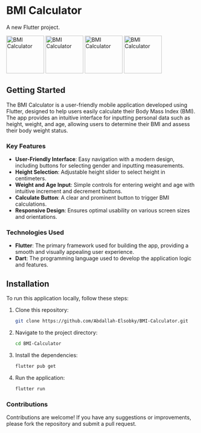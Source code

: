 # BMI Calculator

A new Flutter project.

<img src="https://github.com/user-attachments/assets/65f24ee4-376c-4dab-8150-a5b0d3084166" alt="BMI Calculator" width="100" />

<img src="https://github.com/user-attachments/assets/40744bec-a86d-46b1-832d-f9a2ac640f27" alt="BMI Calculator" width="100" />

<img src="https://github.com/user-attachments/assets/750b2e98-d8c8-4255-9374-086762a2af12" alt="BMI Calculator" width="100" />

<img src="https://github.com/user-attachments/assets/7c9c26e1-6324-4a84-80c6-8f57c2da3bf3" alt="BMI Calculator " width="100" />

## Getting Started

The BMI Calculator is a user-friendly mobile application developed using Flutter, designed to help users easily calculate their Body Mass Index (BMI). The app provides an intuitive interface for inputting personal data such as height, weight, and age, allowing users to determine their BMI and assess their body weight status.

### Key Features

- **User-Friendly Interface**: Easy navigation with a modern design, including buttons for selecting gender and inputting measurements.
- **Height Selection**: Adjustable height slider to select height in centimeters.
- **Weight and Age Input**: Simple controls for entering weight and age with intuitive increment and decrement buttons.
- **Calculate Button**: A clear and prominent button to trigger BMI calculations.
- **Responsive Design**: Ensures optimal usability on various screen sizes and orientations.

### Technologies Used

- **Flutter**: The primary framework used for building the app, providing a smooth and visually appealing user experience.
- **Dart**: The programming language used to develop the application logic and features.

## Installation

To run this application locally, follow these steps:

1. Clone this repository:
   ```bash
   git clone https://github.com/Abdallah-Elsobky/BMI-Calculator.git
2. Navigate to the project directory:
   ```bash
   cd BMI-Calculator
3. Install the dependencies:
   ```bash
   flutter pub get
4. Run the application:
   ```bash
   flutter run

### Contributions

Contributions are welcome! If you have any suggestions or improvements, please fork the repository and submit a pull request.



